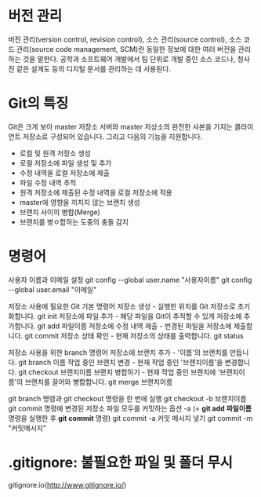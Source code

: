 # 버전 관리  
버전 관리(version control, revision control), 소스 관리(source control), 소스 코드 관리(source code management, SCM)란 동일한 정보에 대한 여러 버전을 관리하는 것을 말한다. 공학과 소프트웨어 개발에서 팀 단위로 개발 중인 소스 코드나, 청사진 같은 설계도 등의 디지털 문서를 관리하는 데 사용된다.

# Git의 특징
Git은 크게 보아 master 저장소 서버와 master 저상소의 완전한 사본을 가지는 클라이언트 저장소로 구성되어 있습니다.
그리고 다음의 기능을 지원합니다.

- 로컬 및 원격 저장소 생성
- 로컬 저장소에 파일 생성 및 추가
- 수정 내역을 로컬 저장소에 제출
- 파일 수정 내역 추적
- 원격 저장소에 제출된 수정 내역을 로컬 저장소에 적용
- master에 영향을 끼치지 않는 브랜치 생성
- 브랜치 사이의 병합(Merge)
- 브랜치를 병ㅇ합하는 도중의 충돌 감지

# 명령어
사용자 이름과 이메일 설정
git config --global user.name "사용자이름"
git config --global user.email "이메일"

저장소 사용에 필요한 Git 기본 명령어
저장소 생성 - 실행한 위치를 Git 저장소로 초기화합니다.
git init
저장소에 파일 추가 - 해당 파일을 Git이 추적할 수 있게 저장소에 추가합니다.
git add 파일이름
저장소에 수정 내역 제출 - 번경된 파일을 저장소에 제출합니다.
git commit
저장소 상태 확인 - 현재 저장소의 상태를 출력합니다.
git status

저장소 사용을 위한 branch 명령어
저장소에 브랜치 추가 - '이름'의 브랜치를 만듭니다.
git branch 이름
작업 중인 브랜치 변경 - 현재 작업 중인 '브랜치이름'을 변경합니다.
git checkout 브랜치이름
브랜치 병합하기 - 현재 작업 중인 브랜치에 '브랜치이름'의 브랜치를 끌어와 병합합니다.
git merge 브랜치이름

git branch 명령과 git checkout 명령을 한 번에 실행
git checkout -b 브랜치이름
git commit 명령에 변경된 저장소 파일 모두를 커밋하는 옵션 -a (= **git add 파일이름** 명령을 실행한 후 **git commit** 명령)
git commit -a
커밋 메시지 넣기
git commit -m "커밋메시지"

# .gitignore: 불필요한 파일 및 폴더 무시
gitignore.io(http://www.gitignore.io/)


